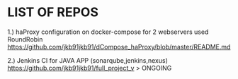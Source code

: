 # LIST OF REPOS



1.) haProxy configuration on docker-compose for 2 webservers used RoundRobin
https://github.com/jkb91jkb91/dCompose_haProxy/blob/master/README.md


2.) Jenkins CI for JAVA APP (sonarqube,jenkins,nexus)
https://github.com/jkb91jkb91/full_project_v > ONGOING

